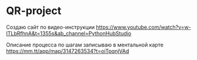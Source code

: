 # QR-project

Создаю сайт по видео-инструкции https://www.youtube.com/watch?v=w-ITLbRfhnA&t=1355s&ab_channel=PythonHubStudio

Описание процесса по шагам записываю в ментальной карте https://mm.tt/app/map/3147263534?t=oiTpqnjVAd
 
